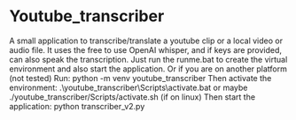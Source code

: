# Youtube_transcriber
A small application to transcribe/translate a youtube clip or a local video or audio file. It uses the free to use OpenAI whisper, and if keys are provided, can also speak the transcription.
Just run the runme.bat to create the virtual environment and also start the application.
Or if you are on another platform (not tested)
Run:
python -m venv youtube_transcriber
Then activate the environment:
.\youtube_transcriber\Scripts\activate.bat  or maybe ./youtube_transcriber/Scripts/activate.sh (if on linux)
Then start the application:
python transcriber_v2.py
